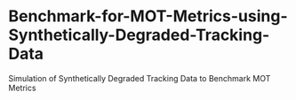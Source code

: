 # Benchmark-for-MOT-Metrics-using-Synthetically-Degraded-Tracking-Data
Simulation of Synthetically Degraded Tracking Data to Benchmark MOT Metrics
